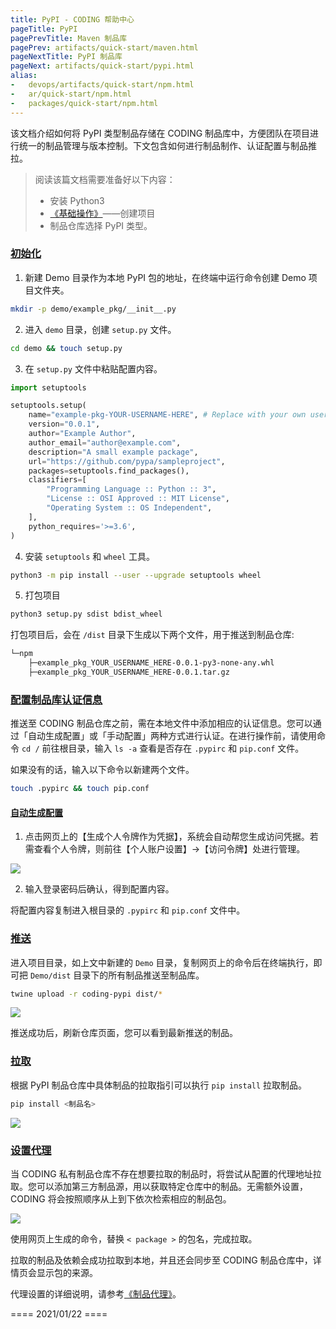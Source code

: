 ```yaml
---
title: PyPI - CODING 帮助中心
pageTitle: PyPI
pagePrevTitle: Maven 制品库
pagePrev: artifacts/quick-start/maven.html
pageNextTitle: PyPI 制品库
pageNext: artifacts/quick-start/pypi.html
alias: 
-   devops/artifacts/quick-start/npm.html
-   ar/quick-start/npm.html
-   packages/quick-start/npm.html
---
```


该文档介绍如何将 PyPI 类型制品存储在 CODING 制品库中，方便团队在项目进行统一的制品管理与版本控制。下文包含如何进行制品制作、认证配置与制品推拉。

> 阅读该篇文档需要准备好以下内容：
> -   安装 Python3
> -   [《基础操作》](/docs/artifacts/quick-start/basic.html)——创建项目
> -   制品仓库选择 PyPI 类型。

### [初始化](#init)

1.  新建 Demo 目录作为本地 PyPI 包的地址，在终端中运行命令创建 Demo 项目文件夹。
    
```bash
mkdir -p demo/example_pkg/__init__.py
```

2.  进入 `demo` 目录，创建 `setup.py` 文件。

```bash
cd demo && touch setup.py
```

3.  在 `setup.py` 文件中粘贴配置内容。

```python
import setuptools

setuptools.setup(
    name="example-pkg-YOUR-USERNAME-HERE", # Replace with your own username
    version="0.0.1",
    author="Example Author",
    author_email="author@example.com",
    description="A small example package",
    url="https://github.com/pypa/sampleproject",
    packages=setuptools.find_packages(),
    classifiers=[
        "Programming Language :: Python :: 3",
        "License :: OSI Approved :: MIT License",
        "Operating System :: OS Independent",
    ],
    python_requires='>=3.6',
)
```

4.  安装 `setuptools` 和 `wheel` 工具。

```bash
python3 -m pip install --user --upgrade setuptools wheel
```

5.  打包项目

```bash
python3 setup.py sdist bdist_wheel
```

打包项目后，会在 `/dist` 目录下生成以下两个文件，用于推送到制品仓库:

```bash
└─npm
    ├─example_pkg_YOUR_USERNAME_HERE-0.0.1-py3-none-any.whl
    ├─example_pkg_YOUR_USERNAME_HERE-0.0.1.tar.gz
```

### [配置制品库认证信息](#config)

推送至 CODING 制品仓库之前，需在本地文件中添加相应的认证信息。您可以通过「自动生成配置」或「手动配置」两种方式进行认证。在进行操作前，请使用命令 `cd /` 前往根目录，输入 `ls -a` 查看是否存在 `.pypirc` 和 `pip.conf` 文件。

如果没有的话，输入以下命令以新建两个文件。

```bash
touch .pypirc && touch pip.conf
```

#### [自动生成配置](#auto)

1.  点击网页上的【生成个人令牌作为凭据】，系统会自动帮您生成访问凭据。若需查看个人令牌，则前往【个人账户设置】->【访问令牌】处进行管理。

![](https://help-assets.codehub.cn/enterprise/20210922160546.png)

2.  输入登录密码后确认，得到配置内容。

将配置内容复制进入根目录的 `.pypirc` 和 `pip.conf` 文件中。

### [推送](#push)

进入项目目录，如上文中新建的 `Demo` 目录，复制网页上的命令后在终端执行，即可把 `Demo/dist` 目录下的所有制品推送至制品库。

```bash
twine upload -r coding-pypi dist/*
```

![](https://help-assets.codehub.cn/enterprise/20210122100357.png)

推送成功后，刷新仓库页面，您可以看到最新推送的制品。

### [拉取](#pull)

根据 PyPI 制品仓库中具体制品的拉取指引可以执行 `pip install` 拉取制品。

```bash
pip install <制品名>
```

![](https://help-assets.codehub.cn/enterprise/20210922161536.png)

### [设置代理](#proxy)

当 CODING 私有制品仓库不存在想要拉取的制品时，将尝试从配置的代理地址拉取。您可以添加第三方制品源，用以获取特定仓库中的制品。无需额外设置，CODING 将会按照顺序从上到下依次检索相应的制品包。

![](https://help-assets.codehub.cn/enterprise/20210922161457.png)

使用网页上生成的命令，替换 `< package >` 的包名，完成拉取。

拉取的制品及依赖会成功拉取到本地，并且还会同步至 CODING 制品仓库中，详情页会显示包的来源。

代理设置的详细说明，请参考[《制品代理》](/docs/artifacts/proxy.html)。

==== 2021/01/22 ====
